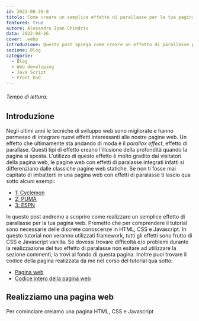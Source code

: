 ```yaml
---
id: 2022-08-26-0
titolo: Come creare un semplice effetto di parallasse per la tua pagina web
featured: true
autore: Alexandru Ioan Chindris
data: 2022-08-26
cover: .webp
introduzione: Questo post spiega come creare un effetto di parallasse per il proprio sito web.
sezione: Blog
categorie:
  - Blog
  - Web developing
  - Java Script
  - Front End
---
```


###### Tempo di lettura: 

## Introduzione

Negli ultimi anni le tecniche di sviluppo web sono migliorate e hanno permesso di integrare nuovi effetti interessanti alle nostre pagine web.
Un effetto che ultimamente sta andando di moda è il _parallax effect_, effetto di parallase. Questi tipi di effetto creano l'illusione della profondità quando la pagina si sposta. 
L'utilizzo di questo effetto è molto gradito dai visitatori della pagina web, le pagine web con effetti di paralasse integrati infatti si differenziano dalle classiche pagine web statiche.
Se non ti fosse mai capitato di imbatterti in una pagina web con effetti di paralasse ti lascio qua sotto alcuni esempi:

- <a href="http://cyclemon.com/" target="_blank">1: Cyclemon</a>
- <a href="http://portfolio.theflock.com/puma_mobium/" target="_blank">2: PUMA</a>
- <a href="http://www.espn.com/espn/eticket/story?page=Dock-Ellis" target="_blank">3: ESPN</a>


In questo post andremo a scoprire come realizzare un semplice effetto di parallasse per la tua pagina web. Premetto che per comprendere il tutorial sono necessarie delle discrete conoscenze in HTML, CSS e Javascript. In questo tutorial non veranno utilizzati framework, tutti gli effetti sono frutto di CSS e Javascript vanilla. Se dovessi trovare difficoltà e/o problemi durante la realizzazione del tuo effetto di paralasse non esitare ad utilizzare la sezione commenti, la trovi al fondo di questa pagina. Inoltre puoi trovare il codice della pagina realizzata da me nel corso del tutorial qua sotto:

- <a href="" target="_blank">Pagina web</a>
- <a href="" target="_blank">Codice intero della pagina web</a>



## Realizziamo una pagina web

Per cominciare creiamo una pagina HTML, CSS e Javascript



